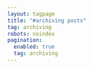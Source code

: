 ```yaml
---
layout: tagpage
title: "#archiving posts"
tag: archiving
robots: noindex 
pagination: 
  enabled: true 
  tag: archiving 
---
```


